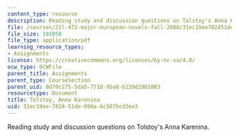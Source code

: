 ```yaml
---
content_type: resource
description: Reading study and discussion questions on Tolstoy's Anna Karenina.
file: /courses/21l-472-major-european-novels-fall-2008/31ec19ee782451de090abc587bcd3ee3_tolstoy.pdf
file_size: 193058
file_type: application/pdf
learning_resource_types:
- Assignments
license: https://creativecommons.org/licenses/by-nc-sa/4.0/
ocw_type: OCWFile
parent_title: Assignments
parent_type: CourseSection
parent_uid: 0d70c275-5da5-7710-95a8-b139d2901083
resourcetype: Document
title: Tolstoy, Anna Karenina
uid: 31ec19ee-7824-51de-090a-bc587bcd3ee3
---
```

Reading study and discussion questions on Tolstoy's Anna Karenina.